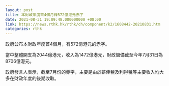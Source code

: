 ```yaml
---
layout: post
title: 本財政年度首4個月錄572億港元赤字
date: 2021-08-31 19:09:48.000000000 +08:00
link: https://news.rthk.hk/rthk/ch/component/k2/1608442-20210831.htm
categories: rthk
---
```


政府公布本財政年度首4個月，有572億港元的赤字。

當中整體開支為2044億港元，收入為1472億港元，財政儲備截至今年7月31日為8706億港元。

政府發言人表示，截至7月份的赤字，主要是由於薪俸稅及利得稅等主要收入均大多在財政年度的後期收取。
